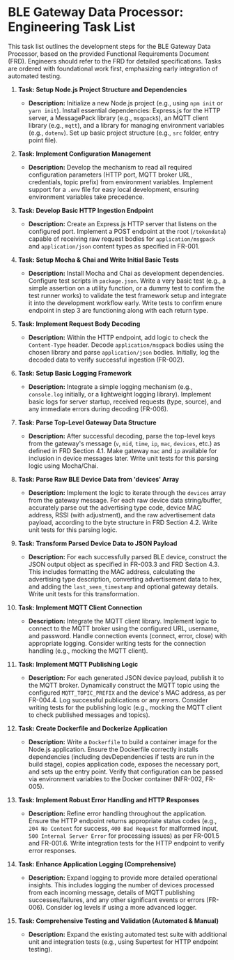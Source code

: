 # BLE Gateway Data Processor: Engineering Task List

This task list outlines the development steps for the BLE Gateway Data Processor, based on the provided Functional Requirements Document (FRD). Engineers should refer to the FRD for detailed specifications. Tasks are ordered with foundational work first, emphasizing early integration of automated testing.

1.  **Task: Setup Node.js Project Structure and Dependencies**
    *   **Description:** Initialize a new Node.js project (e.g., using `npm init` or `yarn init`). Install essential dependencies: Express.js for the HTTP server, a MessagePack library (e.g., `msgpack5`), an MQTT client library (e.g., `mqtt`), and a library for managing environment variables (e.g., `dotenv`). Set up basic project structure (e.g., `src` folder, entry point file).

2.  **Task: Implement Configuration Management**
    *   **Description:** Develop the mechanism to read all required configuration parameters (HTTP port, MQTT broker URL, credentials, topic prefix) from environment variables. Implement support for a `.env` file for easy local development, ensuring environment variables take precedence.

3.  **Task: Develop Basic HTTP Ingestion Endpoint**
    *   **Description:** Create an Express.js HTTP server that listens on the configured port. Implement a POST endpoint at the root (`/tokendata`) capable of receiving raw request bodies for `application/msgpack` and `application/json` content types as specified in FR-001.

4.  **Task: Setup Mocha & Chai and Write Initial Basic Tests**
    *   **Description:** Install Mocha and Chai as development dependencies. Configure test scripts in `package.json`. Write a very basic test (e.g., a simple assertion on a utility function, or a dummy test to confirm the test runner works) to validate the test framework setup and integrate it into the development workflow early. Write tests to confirm enure endpoint in step 3 are functioning along with each return type.

5.  **Task: Implement Request Body Decoding**
    *   **Description:** Within the HTTP endpoint, add logic to check the `Content-Type` header. Decode `application/msgpack` bodies using the chosen library and parse `application/json` bodies. Initially, log the decoded data to verify successful ingestion (FR-002).

6.  **Task: Setup Basic Logging Framework**
    *   **Description:** Integrate a simple logging mechanism (e.g., `console.log` initially, or a lightweight logging library). Implement basic logs for server startup, received requests (type, source), and any immediate errors during decoding (FR-006).

7.  **Task: Parse Top-Level Gateway Data Structure**
    *   **Description:** After successful decoding, parse the top-level keys from the gateway's message (`v`, `mid`, `time`, `ip`, `mac`, `devices`, etc.) as defined in FRD Section 4.1. Make gateway `mac` and `ip` available for inclusion in device messages later. Write unit tests for this parsing logic using Mocha/Chai.

8.  **Task: Parse Raw BLE Device Data from 'devices' Array**
    *   **Description:** Implement the logic to iterate through the `devices` array from the gateway message. For each raw device data string/buffer, accurately parse out the advertising type code, device MAC address, RSSI (with adjustment), and the raw advertisement data payload, according to the byte structure in FRD Section 4.2. Write unit tests for this parsing logic.

9.  **Task: Transform Parsed Device Data to JSON Payload**
    *   **Description:** For each successfully parsed BLE device, construct the JSON output object as specified in FR-003.3 and FRD Section 4.3. This includes formatting the MAC address, calculating the advertising type description, converting advertisement data to hex, and adding the `last_seen_timestamp` and optional gateway details. Write unit tests for this transformation.

10. **Task: Implement MQTT Client Connection**
    *   **Description:** Integrate the MQTT client library. Implement logic to connect to the MQTT broker using the configured URL, username, and password. Handle connection events (connect, error, close) with appropriate logging. Consider writing tests for the connection handling (e.g., mocking the MQTT client).

11. **Task: Implement MQTT Publishing Logic**
    *   **Description:** For each generated JSON device payload, publish it to the MQTT broker. Dynamically construct the MQTT topic using the configured `MQTT_TOPIC_PREFIX` and the device's MAC address, as per FR-004.4. Log successful publications or any errors. Consider writing tests for the publishing logic (e.g., mocking the MQTT client to check published messages and topics).

12. **Task: Create Dockerfile and Dockerize Application**
    *   **Description:** Write a `Dockerfile` to build a container image for the Node.js application. Ensure the Dockerfile correctly installs dependencies (including devDependencies if tests are run in the build stage), copies application code, exposes the necessary port, and sets up the entry point. Verify that configuration can be passed via environment variables to the Docker container (NFR-002, FR-005).

13. **Task: Implement Robust Error Handling and HTTP Responses**
    *   **Description:** Refine error handling throughout the application. Ensure the HTTP endpoint returns appropriate status codes (e.g., `204 No Content` for success, `400 Bad Request` for malformed input, `500 Internal Server Error` for processing issues) as per FR-001.5 and FR-001.6. Write integration tests for the HTTP endpoint to verify error responses.

14. **Task: Enhance Application Logging (Comprehensive)**
    *   **Description:** Expand logging to provide more detailed operational insights. This includes logging the number of devices processed from each incoming message, details of MQTT publishing successes/failures, and any other significant events or errors (FR-006). Consider log levels if using a more advanced logger.

15. **Task: Comprehensive Testing and Validation (Automated & Manual)**
    *   **Description:** Expand the existing automated test suite with additional unit and integration tests (e.g., using Supertest for HTTP endpoint testing).